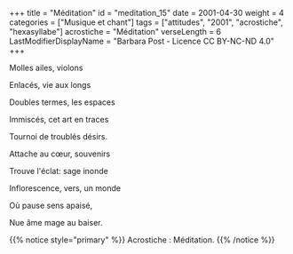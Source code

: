 +++
title = "Méditation"
id = "meditation_15"
date = 2001-04-30
weight = 4
categories = ["Musique et chant"]
tags = ["attitudes", "2001", "acrostiche", "hexasyllabe"]
acrostiche = "Méditation"
verseLength = 6
LastModifierDisplayName = "Barbara Post - Licence CC BY-NC-ND 4.0"
+++

Molles ailes, violons

Enlacés, vie aux longs

Doubles termes, les espaces

Immiscés, cet art en traces

Tournoi de troublés désirs.

Attache au cœur, souvenirs

Trouve l'éclat: sage inonde

Inflorescence, vers, un monde

Où pause sens apaisé,

Nue âme mage au baiser.

{{% notice style="primary" %}}
Acrostiche : Méditation.
{{% /notice %}}
